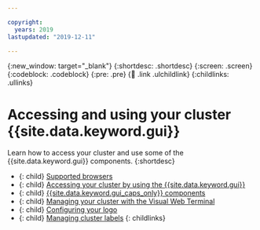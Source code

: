 ```yaml
---

copyright:
  years: 2019
lastupdated: "2019-12-11"

---
```


{:new_window: target="_blank"}
{:shortdesc: .shortdesc}
{:screen: .screen}
{:codeblock: .codeblock}
{:pre: .pre}
{:child: .link .ulchildlink}
{:childlinks: .ullinks}

# Accessing and using your cluster {{site.data.keyword.gui}}

Learn how to access your cluster and use some of the {{site.data.keyword.gui}} components.
{:shortdesc}

- {: child} [Supported browsers](../../common-web-ui/1.0.0/supported_browsers.md)
- {: child} [Accessing your cluster by using the {{site.data.keyword.gui}}](../installing/url.md)
- {: child} [{{site.data.keyword.gui_caps_only}} components](console.md)
- {: child} [Managing your cluster with the Visual Web Terminal](../../mcm-kui/3.4.0/vwt.md)
- {: child} [Configuring your logo](../../common-web-ui/1.0.0/logo.md)
- {: child} [Managing cluster labels](../../console/cluster_label.md)
{: childlinks}
